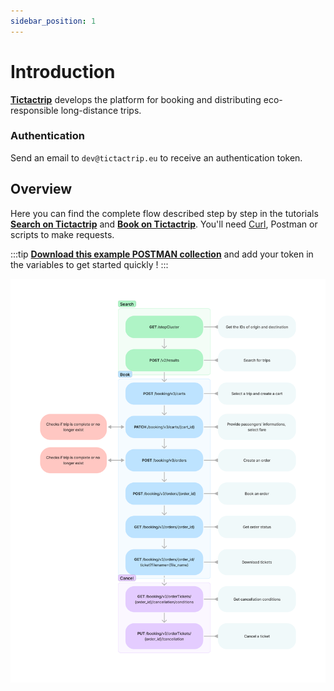 ```yaml
---
sidebar_position: 1
---
```


# Introduction

**[Tictactrip](https://www.tictactrip.eu/)** develops the platform for booking and distributing eco-responsible long-distance trips.


### Authentication

Send an email to `dev@tictactrip.eu` to receive an authentication token.

## Overview

Here you can find the complete flow described step by step in the tutorials **[Search on Tictactrip](/docs/search)** and **[Book on Tictactrip](/docs/book)**.
You'll need [Curl](https://github.com/curl/curl), Postman or scripts to make requests.

:::tip
[**Download this example POSTMAN collection**](../static/Tictactrip.postman_collection.json) and add your token in the variables to get started quickly !
:::

![search and booking flow](../static/img/figjam.png)